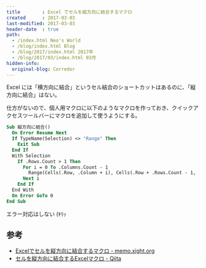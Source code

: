 ```yaml
---
title        : Excel でセルを縦方向に結合するマクロ
created      : 2017-03-03
last-modified: 2017-03-03
header-date  : true
path:
  - /index.html Neo's World
  - /blog/index.html Blog
  - /blog/2017/index.html 2017年
  - /blog/2017/03/index.html 03月
hidden-info:
  original-blog: Corredor
---
```


Excel には「横方向に結合」というセル結合のショートカットはあるのに、「縦方向に結合」はない。

仕方がないので、個人用マクロに以下のようなマクロを作っておき、クイックアクセスツールバーにマクロを追加して使うようにする。

```vb
Sub 縦方向に結合()
  On Error Resume Next
  If TypeName(Selection) <> "Range" Then
    Exit Sub
  End If
  With Selection
    If .Rows.Count > 1 Then
      For i = 0 To .Columns.Count - 1
        Range(Cells(.Row, .Column + i), Cells(.Row + .Rows.Count - 1, .Column + i)).Merge
      Next i
    End If
  End With
  On Error GoTo 0
End Sub
```

エラー対応はしない (ｷﾘｯ

## 参考

- [Excelでセルを縦方向に結合するマクロ - memo.xight.org](https://memo.xight.org/2010-02-24-1)
- [セルを縦方向に結合するExcelマクロ - Qiita](http://qiita.com/AfricaUmare/items/2602cd80290cd5a41eaf)
